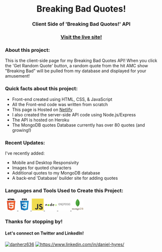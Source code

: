 <h1 align="center"> Breaking Bad Quotes! </h1>

<h3 align="center">Client Side of 'Breaking Bad Quotes!' API</h3>
<h3 align="center"> <a href="https://quotes-of-breakingbad.netlify.app/">Visit the live site!</a></h3>

<h3 align="left">About this project:</h3>
<p align="left">
This is the client-side page for my Breaking Bad Quotes API! When you click the 'Get Random Quote' button, a random quote from the hit AMC show "Breaking Bad" will be pulled from my database and displayed for your amusement!
</p>

<h3 align="left">Quick facts about this project:</h3>
<p align="left">
<ul>
<li> Front-end created using HTML, CSS, & JavaScript </li>
<li> All the Front-end code was written from scratch </li>
<li> This page is Hosted on <a href="https://app.netlify.com/drop"> Netlify </a> </li>
<li> I also created the server-side API code using Node.js/Express </li> 
<li> The API is hosted on Heroku </li>
<li> The MongoDB quotes Database currently has over 80 quotes (and growing!) </li>
<!----- <li> </li> ---->
</ul>
</p>

<h3 align="left">Recent Updates:</h3>
<p align="left">
I've recently added:
<ul>
<li> Mobile and Desktop Responsivity </li>
<li> Images for quoted characters </li>
<li> Additional quotes to my MongoDB database</li>
<li> A back-end 'Database' builder site for adding quotes</li>
<!----- <li> </li> ---->
</ul>
</p>

<h3 align="left">Languages and Tools Used to Create this Project:</h3>
<p align="left"> <a href="https://www.w3.org/html/" target="_blank" rel="noreferrer"> <img src="https://raw.githubusercontent.com/devicons/devicon/master/icons/html5/html5-original-wordmark.svg" alt="html5" width="40" height="40"/> </a> <a href="https://www.w3schools.com/css/" target="_blank" rel="noreferrer"> <img src="https://raw.githubusercontent.com/devicons/devicon/master/icons/css3/css3-original-wordmark.svg" alt="css3" width="40" height="40"/> </a> <a href="https://developer.mozilla.org/en-US/docs/Web/JavaScript" target="_blank" rel="noreferrer"> <img src="https://raw.githubusercontent.com/devicons/devicon/master/icons/javascript/javascript-original.svg" alt="javascript" width="40" height="40"/> </a> <a href="https://nodejs.org" target="_blank" rel="noreferrer"> <img src="https://raw.githubusercontent.com/devicons/devicon/master/icons/nodejs/nodejs-original-wordmark.svg" alt="nodejs" width="40" height="40"/> </a>  <a href="https://expressjs.com" target="_blank" rel="noreferrer"> <img src="https://raw.githubusercontent.com/devicons/devicon/master/icons/express/express-original-wordmark.svg" alt="express" width="40" height="40"/> </a> <a href="https://www.mongodb.com/" target="_blank" rel="noreferrer"> <img src="https://raw.githubusercontent.com/devicons/devicon/master/icons/mongodb/mongodb-original-wordmark.svg" alt="mongodb" width="40" height="40"/> </a></p>


<h3 align="left">Thanks for stopping by!</h3>
<h4> Let's connect on Twitter and LinkedIn! </h4>
<p align="left">
<a href="https://twitter.com/danherz636" target="blank"><img align="center" src="https://raw.githubusercontent.com/rahuldkjain/github-profile-readme-generator/master/src/images/icons/Social/twitter.svg" alt="danherz636" height="30" width="40" /></a>
<a href="https://linkedin.com/in/https://www.linkedin.com/in/daniel-hyres/" target="blank"><img align="center" src="https://raw.githubusercontent.com/rahuldkjain/github-profile-readme-generator/master/src/images/icons/Social/linked-in-alt.svg" alt="https://www.linkedin.com/in/daniel-hyres/" height="30" width="40" /></a>
</p>




